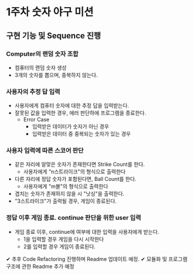 # 1주차 숫자 야구 미션

## 구현 기능 및 Sequence 진행

### Computer의 랜덤 숫자 조합

- 컴퓨터의 랜덤 숫자 생성
- 3개의 숫자를 뽑으며, 중복하지 않는다.

### 사용자의 추정 답 입력

- 사용자에게 컴퓨터 숫자에 대한 추정 답을 입력받는다.
- 잘못된 값을 입력한 경우, 에러 판단하에 프로그램을 종료한다.
  - Error Case
    - 입력받은 데이터가 숫자가 아닌 경우
    - 입력받은 데이터 중 중복되는 숫자가 있는 경우

### 사용자 입력에 따른 스코어 판단

- 같은 자리에 알맞은 숫자가 존재한다면 Strike Count를 한다.
  - 사용자에게 "n스트라이크"의 형식으로 출력한다
- 다른 자리에 정답 숫자가 포함된다면, Ball Count를 한다.
  - 사용자에게 "m볼"의 형식으로 출력한다
- 겹치는 숫자가 존재하지 않을 시 "낫싱"을 출력한다.
- "3스트라이크"가 출력될 경우, 게임이 종료된다.

### 정답 이후 게임 종료. continue 판단을 위한 user 입력

- 게임 종료 이후, continue에 여부에 대한 입력을 사용자에게 받는다.
  - 1을 입력할 경우 게임을 다시 시작한다
  - 2를 입력할 경우 게임이 종료된다.

✔ 추후 Code Refactoring 진행하며 Readme 업데이트 예정.
✔ 모듈화 및 프로그램 구조에 관한 Readme 추가 예정
